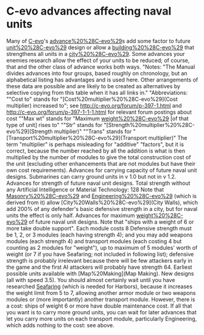 # C-evo advances affecting naval units

Many of [C-evo](C-evo)'s [advance%20%28C-evo%29](advance)s add some factor to future [unit%20%28C-evo%29](unit) design or allow a [building%20%28C-evo%29](building) that strengthens all units in a [city%20%28C-evo%29](city). Some advances your enemies research allow the effect of your units to be reduced; of course, that and the other class of advance works both ways.
"Notes: 
"The Manual divides advances into four groups, based roughly on chronology, but an alphabetical listing has advantages and is used here. Other arrangements of these data are possible and are likely to be created as alternatives by selective copying from this table when it has all links in."
"Abbreviations:
""Cost to" stands for "[Cost%20multiplier%20%28C-evo%29](Cost multiplier) increased to"; see http://c-evo.org/forum/p-397-1.html and http://c-evo.org/forum/p-397-1-1-1.html for relevant forum postings about cost
""Max wt" stands for "Maximum [weight%20%28C-evo%29](weight) [of that type of unit] rises to"
""Str" stands for "[Strength%20multiplier%20%28C-evo%29](Strength multiplier)"
""Trans" stands for "[Transport%20multiplier%20%28C-evo%29](Transport multiplier)"
 The term "multiplier" is perhaps misleading for "additive" "factors", but it is correct, because the number reached by all the addition is what is then multiplied by the number of modules to give the total construction cost of the unit (excluding other enhancements that are not modules but have their own cost requirements).
Advances for carrying capacity of future naval unit designs.
Submarines can carry ground units in v 1.0 but not in v 1.2.
Advances for strength of future naval unit designs.
Total strength without any Artificial Intelligence or Material Technology: 128
Note that [Masonry%20%28C-evo%29](Masonry) and [Engineering%20%28C-evo%29](Engineering) (which is derived from it) allow [City%20Walls%20%28C-evo%29](City Walls), which add 200% of any defender's basic defensive strength in a city, but for naval units the effect is only half.
Advances for maximum [weight%20%28C-evo%29](weight) of future naval unit designs.
Note that "ships with a weight of 6 or more take double support".
Each module costs 8
Defensive strength must be 1, 2, or 3 modules (each having strength 4); and you may add weapons modules (each strength 4) and transport modules (each costing 4 but counting as 2 modules for "weight"), up to maximum of 5 modules' worth of weight (or 7 if you have Seafaring; not included in following list); defensive strength is probably irrelevant because there will be few attackers early in the game and the first AI attackers will probably have strength 64. 
Earliest possible units available with [Map%20Making](Map Making).
New designs (all with speed 3.5).
You should almost certainly wait until you have researched [Seafaring](Seafaring) (which is needed for Harbors), because it increases the weight limit from 5 to 7, allowing another armor module or two weapons modules or (more importantly) another transport module. However, there is a cost: ships of weight 6 or more have double maintenance cost. If all that you want is to carry more ground units, you can wait for later advances that let you carry more units on each transport module, particularly Engineering, which adds nothing to the cost: see above.
